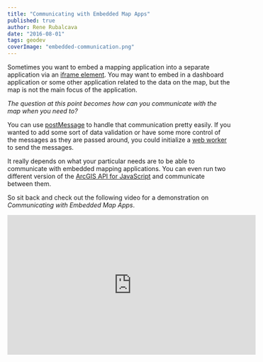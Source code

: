 ```yaml
---
title: "Communicating with Embedded Map Apps"
published: true
author: Rene Rubalcava
date: "2016-08-01"
tags: geodev
coverImage: "embedded-communication.png"
---
```


Sometimes you want to embed a mapping application into a separate application via an [iframe element](https://developer.mozilla.org/en-US/docs/Web/HTML/Element/iframe). You may want to embed in a dashboard application or some other application related to the data on the map, but the map is not the main focus of the application.

_The question at this point becomes how can you communicate with the map when you need to?_

You can use [postMessage](https://developer.mozilla.org/en-US/docs/Web/API/Window/postMessage) to handle that communication pretty easily. If you wanted to add some sort of data validation or have some more control of the messages as they are passed around, you could initialize a [web worker](https://developer.mozilla.org/en-US/docs/Web/API/Web_Workers_API/Using_web_workers) to send the messages.

It really depends on what your particular needs are to be able to communicate with embedded mapping applications. You can even run two different version of the [ArcGIS API for JavaScript](https://developers.arcgis.com/javascript/) and communicate between them.

So sit back and check out the following video for a demonstration on _Communicating with Embedded Map Apps_.

<iframe width="560" height="315" src="https://www.youtube.com/embed/oaumE7-w02s" frameborder="0" allowfullscreen></iframe>

